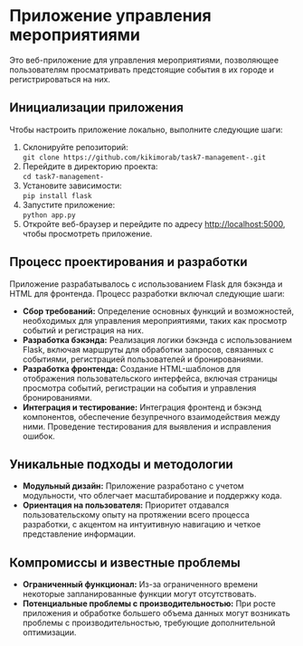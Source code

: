 <h1>Приложение управления мероприятиями</h1>

<p>Это веб-приложение для управления мероприятиями, позволяющее пользователям просматривать предстоящие события в их городе и регистрироваться на них.</p>

<h2>Инициализации приложения</h2>
<p>Чтобы настроить приложение локально, выполните следующие шаги:</p>

<ol>
  <li>Склонируйте репозиторий:<br>
    <code>git clone https://github.com/kikimorab/task7-management-.git</code></li>
  <li>Перейдите в директорию проекта:<br>
    <code>cd task7-management-</code></li>
  <li>Установите зависимости:<br>
    <code>pip install flask</code></li>
  <li>Запустите приложение:<br>
    <code>python app.py</code></li>
  <li>Откройте веб-браузер и перейдите по адресу <a href="http://localhost:5000">http://localhost:5000</a>, чтобы просмотреть приложение.</li>
</ol>

<h2>Процесс проектирования и разработки</h2>
<p>Приложение разрабатывалось с использованием Flask для бэкэнда и HTML для фронтенда. Процесс разработки включал следующие шаги:</p>

<ul>
  <li><strong>Сбор требований:</strong> Определение основных функций и возможностей, необходимых для управления мероприятиями, таких как просмотр событий и регистрация на них.</li>
  <li><strong>Разработка бэкэнда:</strong> Реализация логики бэкэнда с использованием Flask, включая маршруты для обработки запросов, связанных с событиями, регистрацией пользователей и бронированиями.</li>
  <li><strong>Разработка фронтенда:</strong> Создание HTML-шаблонов для отображения пользовательского интерфейса, включая страницы просмотра событий, регистрации на события и управления бронированиями.</li>
  <li><strong>Интеграция и тестирование:</strong> Интеграция фронтенд и бэкэнд компонентов, обеспечение безупречного взаимодействия между ними. Проведение тестирования для выявления и исправления ошибок.</li>
</ul>

<h2>Уникальные подходы и методологии</h2>
<ul>
  <li><strong>Модульный дизайн:</strong> Приложение разработано с учетом модульности, что облегчает масштабирование и поддержку кода.</li>
  <li><strong>Ориентация на пользователя:</strong> Приоритет отдавался пользовательскому опыту на протяжении всего процесса разработки, с акцентом на интуитивную навигацию и четкое представление информации.</li>
</ul>

<h2>Компромиссы и известные проблемы</h2>
<ul>
  <li><strong>Ограниченный функционал:</strong> Из-за ограниченного времени некоторые запланированные функции могут отсутствовать.</li>
  <li><strong>Потенциальные проблемы с производительностью:</strong> При росте приложения и обработке большего объема данных могут возникать проблемы с производительностью, требующие дополнительной оптимизации.
